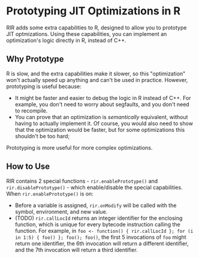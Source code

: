 # Prototyping JIT Optimizations in R

RIR adds some extra capabilities to R, designed to allow you to prototype JIT optmizations. Using these capabilities, you can implement an optimization's logic directly in R, instead of C++.

## Why Prototype

R is slow, and the extra capabilities make it slower, so this "optimization" won't actually speed up anything and can't be used in practice. However, prototyping is useful because:

- It might be faster and easier to debug the logic in R instead of C++. For example, you don't need to worry about segfaults, and you don't need to recompile.
- You can prove that an optimization is *semantically* equivalent, without having to actually implement it. Of course, you would also need to show that the optimization would be faster, but for some optimizations this shouldn't be too hard;

Prototyping is more useful for more complex optimizations.

## How to Use

RIR contains 2 special functions - `rir.enablePrototype()` and `rir.disablePrototype()` - which enable/disable the special capabilities. When `rir.enablePrototype()` is on:

- Before a variable is assigned, `rir.onModify` will be called with the symbol, environment, and new value.
- (TODO) `rir.callLocId` returns an integer identifier for the enclosing function, which is unique for every bytecode instruction calling the function. For example, in `foo <- function() { rir.callLocId }; for (i in 1:5) { foo() }; foo(); foo()`, the first 5 invocations of `foo` might return one identifier, the 6th invocation will return a different identifier, and the 7th invocation will return a third identifier.
